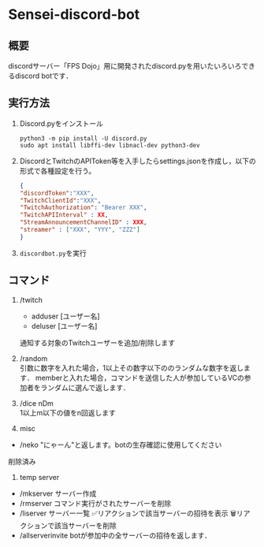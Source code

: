 # Sensei-discord-bot

## 概要
discordサーバー「FPS Dojo」用に開発されたdiscord.pyを用いたいろいろできるdiscord botです．

## 実行方法
1. Discord.pyをインストール
    ```
    python3 -m pip install -U discord.py
    sudo apt install libffi-dev libnacl-dev python3-dev
    ```
2. DiscordとTwitchのAPIToken等を入手したらsettings.jsonを作成し，以下の形式で各種設定を行う。
    ```json
    {
    "discordToken":"XXX",
    "TwitchClientId":"XXX",
    "TwitchAuthorization": "Bearer XXX",
    "TwitchAPIInterval" : XX,
    "StreamAnnouncementChannelID" : XXX,
    "streamer" : ["XXX", "YYY", "ZZZ"]
    }
    ```
3. `discordbot.py`を実行

## コマンド
1. /twitch
    - adduser [ユーザー名]
    - deluser [ユーザー名]

    通知する対象のTwitchユーザーを追加/削除します
2. /random \
    引数に数字を入れた場合，1以上その数字以下ののランダムな数字を返します．
    memberと入れた場合，コマンドを送信した人が参加しているVCの参加者をランダムに選んで返します．
3. /dice nDm \
    1以上m以下の値をn回返します
4. misc
  - /neko
  "にゃーん"と返します。botの生存確認に使用してください

削除済み
1. temp server
  - /mkserver
    サーバー作成
  - /rmserver
    コマンド実行がされたサーバーを削除
  - /liserver
    サーバー一覧
    ✅リアクションで該当サーバーの招待を表示
    🗑️リアクションで該当サーバーを削除
  - /allserverinvite
    botが参加中の全サーバーの招待を返します．